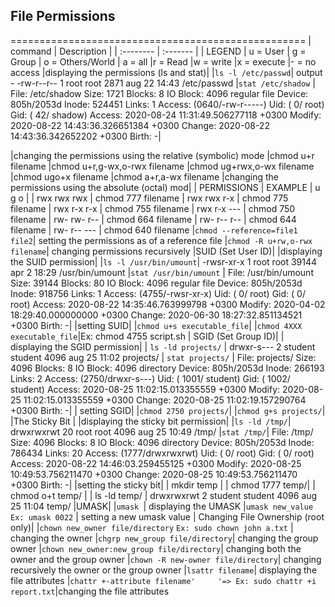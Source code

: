 ## File Permissions
===================================================
| command | Description     |
| :-------- | :------- | 
| LEGEND
| u = User
| g = Group
| o = Others/World
| a = all
|r = Read
|w = write
|x = execute
|- = no access
|displaying the permissions (ls and stat)|
|`ls -l /etc/passwd`| output - -rw-r--r-- 1 root root 2871 aug 22 14:43 /etc/passwd 
|`stat /etc/shadow`
|    File: /etc/shadow
    Size: 1721      	Blocks: 8          IO Block: 4096   regular file
    Device: 805h/2053d	Inode: 524451      Links: 1
    Access: (0640/-rw-r-----)  Uid: (    0/    root)   Gid: (   42/  shadow)
    Access: 2020-08-24 11:31:49.506277118 +0300
    Modify: 2020-08-22 14:43:36.326651384 +0300
    Change: 2020-08-22 14:43:36.342652202 +0300
    Birth: -|

|changing the permissions using the relative (symbolic) mode
|chmod u+r filename
|chmod u+r,g-wx,o-rwx filename
|chmod ug+rwx,o-wx filename
|chmod ugo+x filename
|chmod a+r,a-wx filename
|changing the permissions using the absolute (octal) mod|
| PERMISSIONS   |   EXAMPLE
| u   g   o     |
| rwx rwx rwx   |  chmod 777 filename
| rwx rwx r-x   |  chmod 775 filename
| rwx r-x r-x   |  chmod 755 filename
| rwx r-x ---   |  chmod 750 filename
| rw- rw- r--   |  chmod 664 filename
| rw- r-- r--   |  chmod 644 filename
| rw- r-- ---   |  chmod 640 filename
|`chmod --reference=file1 file2`| setting the permissions as of a reference file
|`chmod -R u+rw,o-rwx filename`| changing permissions recursively
|SUID (Set User ID)|
|displaying the SUID permission|
|`ls -l /usr/bin/umount`| -rwsr-xr-x 1 root root 39144 apr  2 18:29 /usr/bin/umount
|`stat /usr/bin/umount` | File: /usr/bin/umount
    Size: 39144     	Blocks: 80         IO Block: 4096   regular file
    Device: 805h/2053d	Inode: 918756      Links: 1
    Access: (4755/-rwsr-xr-x)  Uid: (    0/    root)   Gid: (    0/    root)
    Access: 2020-08-22 14:35:46.763999798 +0300
    Modify: 2020-04-02 18:29:40.000000000 +0300
    Change: 2020-06-30 18:27:32.851134521 +0300
    Birth: -|
 |setting SUID|
 |`chmod u+s executable_file`|
 |`chmod 4XXX executable_file`|Ex: chmod 4755 script.sh
 | SGID (Set Group ID)| 
 | displaying the SGID permission|
 | `ls -ld projects/` | drwxr-s--- 2 student student 4096 aug 25 11:02 projects/
 | `stat projects/` | File: projects/
    Size: 4096      	Blocks: 8          IO Block: 4096   directory
    Device: 805h/2053d	Inode: 266193      Links: 2
    Access: (2750/drwxr-s---)  Uid: ( 1001/ student)   Gid: ( 1002/ student)
    Access: 2020-08-25 11:02:15.013355559 +0300
    Modify: 2020-08-25 11:02:15.013355559 +0300
    Change: 2020-08-25 11:02:19.157290764 +0300
    Birth: -|
| setting SGID|
|`chmod 2750 projects/`|
|`chmod g+s projects/`|
|The Sticky Bit |
|displaying the sticky bit permission|
|`ls -ld /tmp/`| drwxrwxrwt 20 root root 4096 aug 25 10:49 /tmp/
|`stat /tmp/`|   File: /tmp/
    Size: 4096      	Blocks: 8          IO Block: 4096   directory
    Device: 805h/2053d	Inode: 786434      Links: 20
    Access: (1777/drwxrwxrwt)  Uid: (    0/    root)   Gid: (    0/    root)
    Access: 2020-08-22 14:46:03.259455125 +0300
    Modify: 2020-08-25 10:49:53.756211470 +0300
    Change: 2020-08-25 10:49:53.756211470 +0300
    Birth: -|
|setting the sticky bit|
| mkdir temp |
| chmod 1777 temp/|
| chmod o+t temp/ |
| ls -ld temp/    | drwxrwxrwt 2 student student 4096 aug 25 11:04 temp/
|UMASK|
|`umask `| displaying the UMASK
|`umask new_value` `Ex: umask 0022` | setting a new umask value
| Changing File Ownership (root only)|
|`chown new_owner file/directory` `Ex: sudo chown john a.txt` | changing the owner
|`chgrp new_group file/directory`| changing the group owner
|`chown new_owner:new_group file/directory`| changing both the owner and the group owner
|`chown -R new-owner file/directory`| changing recursively the owner or the group owner
|`lsattr filename`| displaying the file attributes
|`chattr +-attribute filename'     '=> Ex: sudo chattr +i report.txt`|changing the file attributes
